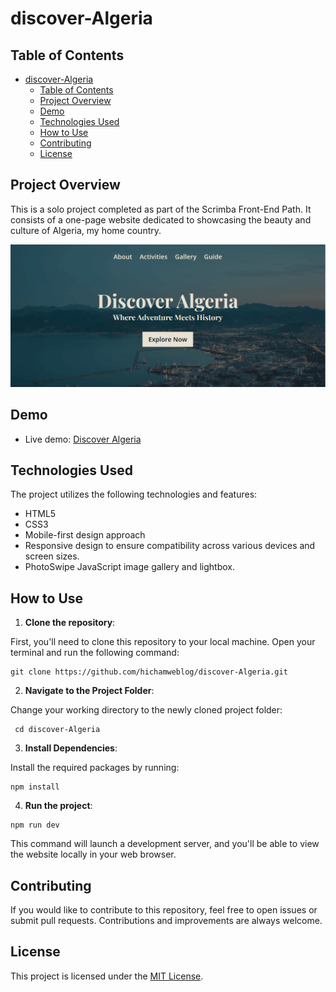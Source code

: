 # discover-Algeria

## Table of Contents

- [discover-Algeria](#discover-algeria)
  - [Table of Contents](#table-of-contents)
  - [Project Overview](#project-overview)
  - [Demo](#demo)
  - [Technologies Used](#technologies-used)
  - [How to Use](#how-to-use)
  - [Contributing](#contributing)
  - [License](#license)

## Project Overview

This is a solo project completed as part of the Scrimba Front-End Path. It consists of a one-page website dedicated to showcasing the beauty and culture of Algeria, my home country.

![website screenshot](./src/images/website.png)

## Demo

- Live demo: [Discover Algeria](https://discoveralgeria.netlify.app/)

## Technologies Used

The project utilizes the following technologies and features:

- HTML5
- CSS3
- Mobile-first design approach
- Responsive design to ensure compatibility across various devices and screen sizes.
- PhotoSwipe JavaScript image gallery and lightbox.

## How to Use

1. **Clone the repository**:

First, you'll need to clone this repository to your local machine. Open your terminal and run the following command:

```git
git clone https://github.com/hichamweblog/discover-Algeria.git
```

2. **Navigate to the Project Folder**:

Change your working directory to the newly cloned project folder:

```git
 cd discover-Algeria
```

3. **Install Dependencies**:

Install the required packages by running:

```git
npm install
```

4. **Run the project**:

```git
npm run dev
```

This command will launch a development server, and you'll be able to view the website locally in your web browser.

## Contributing

If you would like to contribute to this repository, feel free to open issues or submit pull requests. Contributions and improvements are always welcome.

## License

This project is licensed under the [MIT License](./LICENSE).
